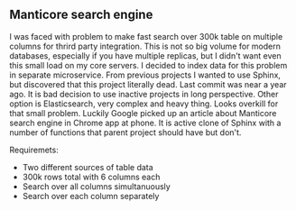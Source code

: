 ## Manticore search engine
I was faced with problem to make fast search over 300k table on multiple columns for thrird party integration. This is not so big volume for modern databases, especially if you have multiple replicas, but I didn't want even this small load on my core servers. I decided to index data for this problem in separate microservice. From previous projects I wanted to use Sphinx, but discovered that this project literally dead. Last commit was near a year ago. It is bad decision to use inactive projects in long perspective. Other option is Elasticsearch, very complex and heavy thing. Looks overkill for that small problem. Luckily Google picked up an article about Manticore search engine in Chrome app at phone. It is active clone of Sphinx with a number of functions that parent project should have but don't.

Requiremets:
* Two different sources of table data
* 300k rows total with 6 columns each
* Search over all columns simultanuously
* Search over each column separately

